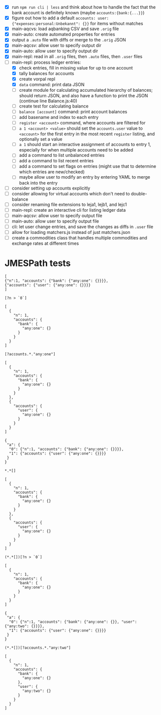 * [x] run ``npm run cli | less`` and think about how to handle the fact that the bank account is definitely known (maybe `accounts:{bank:{...}}`)
* [x] figure out how to add a default `accounts: user: {"expenses:personal:Unbekannt": {}}` for items without matches
* [x] main-aqcvs: load aqbanking CSV and save `.orig` file
* [x] main-auto: create automated properties for entries
* [x] output a `.auto` file with diffs or merge to the `.orig` JSON
* [x] main-aqcsv: allow user to specify output dir
* [x] main-auto: allow user to specify output dir
* [x] main-repl: read in all `.orig` files, then `.auto` files, then `.user` files
* [ ] main-repl: process ledger entries:
	* [x] check entries, fill in missing value for up to one account
	* [x] tally balances for accounts
	* [x] create vorpal repl
	* [x] `data` command: print data JSON
	* [ ] create module for calculating accumulated hierarchy of balances; should return JSON, and also have a function to print the JSON (continue line Balance.js:40)
	* [ ] create test for calculating balance
	* [ ] `balance [account]` command: print account balances
	* [ ] add basename and index to each entry
	* [ ] `register <account>` command, where accounts are filtered for
	* [ ] `a 1 <account> <value>` should set the `accounts.user` value to `<account>` for the first entry in the most recent `register` listing, and optionally set a value
	* [ ] `a 1` should start an interactive assignment of accounts to entry 1, especially for when multiple accounts need to be added
	* [ ] add a command to list unbalanced entries
	* [ ] add a command to list recent entries
	* [ ] add a command to set flags on entries (might use that to determine which entries are new/checked)
	* [ ] maybe allow user to modify an entry by entering YAML to merge back into the entry
* [ ] consider setting up accounts explicitly
* [ ] consider allowing for virtual accounts which don't need to double-balance
* [ ] consider renaming file extensions to leja1, lejb1, and lejc1
* [ ] main-repl: create an interactive cli for listing ledger data
* [ ] main-aqcsv: allow user to specify output file
* [ ] main-auto: allow user to specify output file
* [ ] cli: let user change entries, and save the changes as diffs in `.user` file
* [ ] allow for loading matchers.js instead of just matchers.json
* [ ] create a commodities class that handles multiple commodities and exchange rates at different times

# JMESPath tests

```
[
{"n":1, "accounts": {"bank": {"any:one": {}}}},
{"accounts": {"user": {"any:one": {}}}}
]

[?n > `0`]

[
  {
    "n": 1,
    "accounts": {
      "bank": {
        "any:one": {}
      }
    }
  }
]

[?accounts.*."any:one"]

[
  {
    "n": 1,
    "accounts": {
      "bank": {
        "any:one": {}
      }
    }
  },
  {
    "accounts": {
      "user": {
        "any:one": {}
      }
    }
  }
]
```


```
{
 "a": {
  "0": {"n":1, "accounts": {"bank": {"any:one": {}}}},
  "1": {"accounts": {"user": {"any:one": {}}}}
 }
}

*.*[]

[
  {
    "n": 1,
    "accounts": {
      "bank": {
        "any:one": {}
      }
    }
  },
  {
    "accounts": {
      "user": {
        "any:one": {}
      }
    }
  }
]

(*.*[])[?n > `0`]

[
  {
    "n": 1,
    "accounts": {
      "bank": {
        "any:one": {}
      }
    }
  }
]
```

```
{
 "a": {
  "0": {"n":1, "accounts": {"bank": {"any:one": {}}, "user": {"any:two": {}}}},
  "1": {"accounts": {"user": {"any:one": {}}}}
 }
}

(*.*[])[?accounts.*."any:two"]

[
  {
    "n": 1,
    "accounts": {
      "bank": {
        "any:one": {}
      },
      "user": {
        "any:two": {}
      }
    }
  }
]
```
